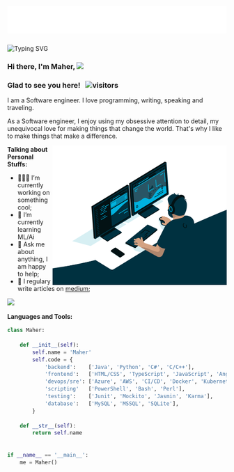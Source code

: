 <h1 align="center">
  <img src="https://raw.githubusercontent.com/maher-rj/maher-rj/master/name.svg" alt="Marton Lederer" />
</h1>

![Typing SVG](https://readme-typing-svg.herokuapp.com?lines=Software+Engineer;DevOps+Engineer;SRE)


### Hi there, I'm Maher, <img src="https://media.giphy.com/media/hvRJCLFzcasrR4ia7z/giphy.gif" width="25px">

### Glad to see you here! &nbsp; ![visitors](https://visitor-badge.glitch.me/badge?page_id=page.id)

I am a Software engineer. I love programming, writing, speaking and traveling.

As a Software engineer, I enjoy using my obsessive attention to detail, my unequivocal love for making things that change the world. That's why I like to make things that make a difference.

<img align="right" alt="GIF" src="https://raw.githubusercontent.com/maher-rj/maher-rj/master/code.gif?raw=true" width="400" height="320" />

**Talking about Personal Stuffs:**

- 👨🏻‍💻 I’m currently working on something cool;
- 🚀 I’m currently learning ML/Ai
- 💬 Ask me about anything, I am happy to help;
- 📝 I regulary write articles on [medium](https://maher-rj.medium.com);


<p align="left"> <img height="210em" src="https://github-readme-stats.vercel.app/api?username=maher-rj&show_icons=true&theme=gotham" />

**Languages and Tools:**  

```python
class Maher:

    def __init__(self):
        self.name = 'Maher'
        self.code = {
            'backend':    ['Java', 'Python', 'C#', 'C/C++'],
            'frontend':   ['HTML/CSS', 'TypeScript', 'JavaScript', 'Angular', 'React'],
            'devops/sre': ['Azure', 'AWS', 'CI/CD', 'Docker', 'Kubernetes'],
            'scripting'   ['PowerShell', 'Bash', 'Perl'],
            'testing':    ['Junit', 'Mockito', 'Jasmin', 'Karma'],
            'database':   ['MySQL', 'MSSQL', 'SQLite'],    
        }

    def __str__(self):
        return self.name


if __name__ == '__main__':
    me = Maher()

```


